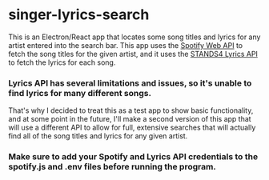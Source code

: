 # singer-lyrics-search

This is an Electron/React app that locates some song titles and lyrics for any artist entered into the search bar. This app uses the [Spotify Web API](https://developer.spotify.com/documentation/web-api) to fetch the song titles for the given artist, and it uses the [STANDS4 Lyrics API](https://www.lyrics.com/lyrics_api.php) to fetch the lyrics for each song.

### Lyrics API has several limitations and issues, so it's unable to find lyrics for many different songs.

That's why I decided to treat this as a test app to show basic functionality, and at some point in the future, I'll make a second version of this app that will use a different API to allow for full, extensive searches that will actually find all of the song titles and lyrics for any given artist.

### Make sure to add your Spotify and Lyrics API credentials to the spotify.js and .env files before running the program.